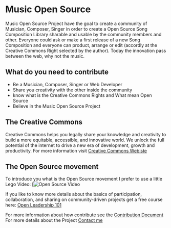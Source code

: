 # Music Open Source
Music Open Source Project have the goal to create a community of Musician, Composer, Singer in order to create a Open Source Song Composition Library sharable and usable by the community members and other. Everyone could ask or make a first release of a new Song Composition and everyone can product, arrange or edit (accordly at the Creative Commons Right selected by the author). Today the innovation pass between the web, why not the music.

## What do you need to contribute
  * Be a Musician, Composer, Singer or Web Developer
  * Share you creativity with the other inside the community
  * know what is the Creative Commons Rights and What mean Open Source
  * Believe in the Music Open Source Project
  
## The Creative Commons
Creative Commons helps you legally share your knowledge and creativity to build a more equitable, accessible, and innovative world. We unlock the full potential of the internet to drive a new era of development, growth and productivity. For more information visit 
[Creative Commons Webiste](https://creativecommons.org/)


## The Open Source movement
To introduce you what is the Open Source movement I prefer to use a little Lego Video:
[![Open Source Video](https://www.youtube.com/watch?v=a8fHgx9mE5U)

If you like to know more details about the basics of participation, collaboration, and sharing on community-driven projects get a free course here: [Open Leadership 101](https://mozilla.teachable.com/p/open-leadership-101)

For more information about how contribute see the [Contribution Document]()
For more details about the Project [Contact me](mailto:edovio@gmail.com)

